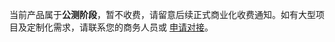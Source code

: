 当前产品属于**公测阶段**，暂不收费，请留意后续正式商业化收费通知。如有大型项目及定制化需求，请联系您的商务人员或 [申请对接](https://cloud.tencent.com/apply/p/m233k74eoc)。 
